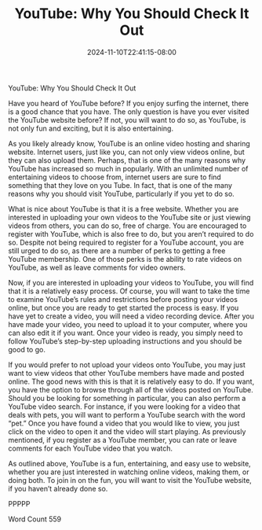 ﻿---
title: "YouTube:  Why You Should Check It Out"
date: 2024-11-10T22:41:15-08:00
description: "YouTube Tips for Web Success"
featured_image: "/images/YouTube.jpg"
tags: ["YouTube"]
---

YouTube:  Why You Should Check It Out

Have you heard of YouTube before?  If you enjoy surfing the internet, there is a good chance that you have.  The only question is have you ever visited the YouTube website before?  If not, you will want to do so, as YouTube, is not only fun and exciting, but it is also entertaining.

As you likely already know, YouTube is an online video hosting and sharing website.  Internet users, just like you, can not only view videos online, but they can also upload them.  Perhaps, that is one of the many reasons why YouTube has increased so much in popularly.  With an unlimited number of entertaining videos to choose from, internet users are sure to find something that they love on you Tube.  In fact, that is one of the many reasons why you should visit YouTube, particularly if you yet to do so.

What is nice about YouTube is that it is a free website.  Whether you are interested in uploading your own videos to the YouTube site or just viewing videos from others, you can do so, free of charge.  You are encouraged to register with YouTube, which is also free to do, but you aren’t required to do so. Despite not being required to register for a YouTube account, you are still urged to do so, as there are a number of perks to getting a free YouTube membership. One of those perks is the ability to rate videos on YouTube, as well as leave comments for video owners.  

Now, if you are interested in uploading your videos to YouTube, you will find that it is a relatively easy process.  Of course, you will want to take the time to examine YouTube’s rules and restrictions before posting your videos online, but once you are ready to get started the process is easy.  If you have yet to create a video, you will need a video recording device.  After you have made your video, you need to upload it to your computer, where you can also edit it if you want.  Once your video is ready, you simply need to follow YouTube’s step-by-step uploading instructions and you should be good to go.

If you would prefer to not upload your videos onto YouTube, you may just want to view videos that other YouTube members have made and posted online.  The good news with this is that it is relatively easy to do.  If you want, you have the option to browse through all of the videos posted on YouTube.  Should you be looking for something in particular, you can also perform a YouTube video search.  For instance, if you were looking for a video that deals with pets, you will want to perform a YouTube search with the word “pet.”  Once you have found a video that you would like to view, you just click on the video to open it and the video will start playing. As previously mentioned, if you register as a YouTube member, you can rate or leave comments for each YouTube video that you watch.

As outlined above, YouTube is a fun, entertaining, and easy use to website, whether you are just interested in watching online videos, making them, or doing both.  To join in on the fun, you will want to visit the YouTube website, if you haven’t already done so.

PPPPP

Word Count 559



